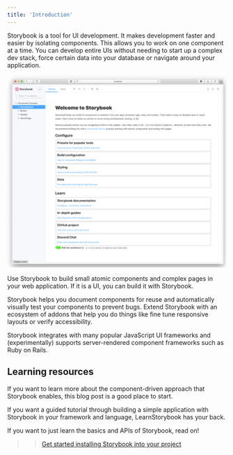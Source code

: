 ```yaml
---
title: 'Introduction'
---
```


Storybook is a tool for UI development. It makes development faster and easier by isolating components. This allows you to work on one component at a time. You can develop entire UIs without needing to start up a complex dev stack, force certain data into your database or navigate around your application.

![This is a test image](./test-image.png)

<SS>

Use Storybook to build small atomic components and complex pages in your web application. If it is a UI, you can build it with Storybook.

<SSs>

Storybook helps you document components for reuse and automatically visually test your components to prevent bugs. Extend Storybook with an ecosystem of addons that help you do things like fine tune responsive layouts or verify accessibility.

Storybook integrates with many popular JavaScript UI frameworks and (experimentally) supports server-rendered component frameworks such as Ruby on Rails.

## Learning resources

If you want to learn more about the component-driven approach that Storybook enables, this blog post is a good place to start.

If you want a guided tutorial through building a simple application with Storybook in your framework and language, LearnStorybook has your back.

If you want to just learn the basics and APIs of Storybook, read on!

> > [Get started installing Storybook into your project](./install.md)

